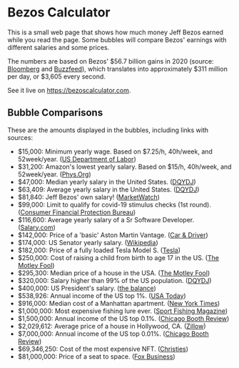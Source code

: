 # Bezos Calculator

This is a small web page that shows how much money Jeff Bezos earned while you read the page. Some bubbles will compare Bezos' earnings with different salaries and some prices.

The numbers are based on Bezos' $56.7 billion gains in 2020 (source: [Bloomberg](https://www.bloomberg.com/news/articles/2020-07-01/bezos-s-wealth-soars-to-171-6-billion-to-top-pre-divorce-record) and [Buzzfeed](https://www.buzzfeed.com/mjs538/jeff-bezos-wealth)), which translates into approximately $311 million per day, or $3,605 every second.

See it live on https://bezoscalculator.com.

## Bubble Comparisons

These are the amounts displayed in the bubbles, including links with sources:

- $15,000: Minimum yearly wage. Based on $7.25/h, 40h/week, and 52week/year. ([US Department of Labor](https://www.dol.gov/general/topic/wages/minimumwage))
- $31,200: Amazon's lowest yearly salary. Based on $15/h, 40h/week, and 52week/year. ([Phys.Org](https://phys.org/news/2019-04-amazon-reveals-typical-worker-minimum-wage.html))
- $47,000: Median yearly salary in the United States. ([DQYDJ](https://dqydj.com/average-median-top-salary-percentiles/))
- $63,409: Average yearly salary in the United States. ([DQYDJ](https://dqydj.com/average-median-top-salary-percentiles/))
- $81,840: Jeff Bezos' own salary! ([MarketWatch](https://www.marketwatch.com/story/amazon-ceo-jeff-bezos-salary-of-81840-hasnt-changed-in-decades-2020-04-16))
- $99,000: Limit to qualify for covid-19 stimulus checks (1st round). ([Consumer Financial Protection Bureau](https://www.consumerfinance.gov/about-us/blog/guide-covid-19-economic-stimulus-checks/))
- $116,600: Average yearly salary of a Sr Software Developer. ([Salary.com](https://www.salary.com/research/salary/listing/senior-software-developer-salary))
- $142,000: Price of a 'basic' Aston Martin Vantage. ([Car &amp; Driver](https://www.caranddriver.com/aston-martin/vantage))
- $174,000: US Senator yearly salary. ([Wikipedia](https://en.wikipedia.org/wiki/Salaries_of_members_of_the_United_States_Congress))
- $182,000: Price of a fully loaded Tesla Model S. ([Tesla](https://www.tesla.com/models/design))
- $250,000: Cost of raising a child from birth to age 17 in the US. ([The Motley Fool](https://www.fool.com/investing/general/2014/08/23/does-it-really-cost-250000-to-raise-a-child.aspx))
- $295,300: Median price of a house in the USA. ([The Motley Fool](https://www.fool.com/the-ascent/research/average-house-price-state/))
- $320,000: Salary higher than 99% of the US population. ([DQYDJ](https://dqydj.com/average-median-top-salary-percentiles/))
- $400,000: US President's salary. ([the balance](https://www.thebalance.com/presidents-salary-4579867))
- $538,926: Annual income of the US top 1%. ([USA Today](https://www.usatoday.com/story/money/2020/07/01/how-much-you-need-to-make-to-be-in-the-1-in-every-state/112002276/))
- $916,000: Median cost of a Manhattan apartment. ([New York Times](https://www.nytimes.com/2015/01/18/realestate/what-750000-buys-you-in-new-york-city.html))
- $1,000,000: Most expensive fishing lure ever. ([Sport Fishing Magazine](https://www.sportfishingmag.com/most-expensive-fishing-lures-in-world/))
- $1,500,000: Annual income of the US top 0.1%. ([Chicago Booth Review](https://review.chicagobooth.edu/economics/2017/article/never-mind-1-percent-lets-talk-about-001-percent))
- $2,029,612: Average price of a house in Hollywood, CA. ([Zillow](https://www.zillow.com/hollywood-hills-los-angeles-ca/home-values/))
- $7,000,000: Annual income of the US top 0.01%. ([Chicago Booth Review](https://review.chicagobooth.edu/economics/2017/article/never-mind-1-percent-lets-talk-about-001-percent))
- $69,346,250: Cost of the most expensive NFT. ([Christies](https://onlineonly.christies.com/s/beeple-first-5000-days/beeple-b-1981-1/112924))
- $81,000,000: Price of a seat to space. ([Fox Business](https://www.foxbusiness.com/money/space-travel-what-it-costs-to-leave-earth))
